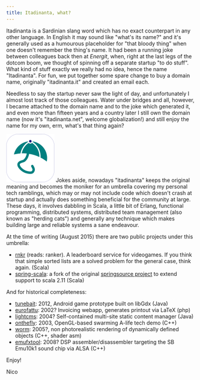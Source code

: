 ```yaml
---
title: Itadinanta, what?
---
```


Itadinanta is a Sardinian slang word which has no exact counterpart in any other language. In English it may sound like "what's its name?" and it's generally used as a humourous placeholder for "that bloody thing" when one doesn't remember the thing's name. It had been a running joke between colleagues back then at *Energit*, when, right at the last legs of the dotcom boom, we thought of spinning off a separate startup "to do stuff". What kind of stuff exactly we really had no idea, hence the name "Itadinanta". For fun, we put together some spare change to buy a domain name, originally "itadinanta.it" and created an email each.

Needless to say the startup never saw the light of day, and unfortunately I almost lost track of those colleagues. Water under bridges and all, however, I became attached to the domain name and to the joke which generated it, and even more than fifteen years and a country later I still own the domain name (now it's "itadinanta.net", welcome globalization!) and still enjoy the name for my own, erm, what's that thing again?

![Logo](/img/logo_itadinanta_color_128.png) Jokes aside, nowadays "itadinanta" keeps the original meaning and becomes the moniker for an umbrella covering my personal tech ramblings, which may or may not include code which doesn't crash at startup and actually does something beneficial for the community at large. These days, it involves dabbling in Scala, a little bit of Erlang, functional programming, distributed systems, distributed team management (also known as "herding cats") and generally any technique which makes building large and reliable systems a sane endeavour.

At the time of writing (August 2015) there are two public projects under this umbrella:

- [rnkr](http://rnkr.itadinanta.net) (reads: ranker). A leaderboard service for videogames. If you think that simple sorted lists are a solved problem for the general case, think again. (Scala)
- [spring-scala](http://github.com/itadinanta/spring-scala): a fork of the original [springsource project](http://github.com/spring-projects/spring-scala) to extend support to scala 2.11 (Scala)

And for historical completeness:

- [tunebait](http://github.com/itadinanta/tunebait): 2012, Android game prototype built on libGdx (Java)
- [eurofattu](http://github.com/itadinanta/eurofattu): 2002? Invoicing webapp, generates printout via LaTeX (php) 
- [lightcms](http://github.com/itadinanta/lightcms): 2004? Self-contained multi-site static content manager (Java)
- [onthefly](http://github.com/itadinanta/onthefly): 2003, OpenGL-based swarming A-life tech demo (C++)
- [worm](http://github.com/itadinanta/worm): 2005?, non photorealistic rendering of dynamically defined objects (C++, shader asm)
- [emufxtool](http://github.com/itadinanta/emufxtool): 2008? DSP assembler/disassembler targeting the SB Emu10k1 sound chip via ALSA (C++)

Enjoy!

Nico
